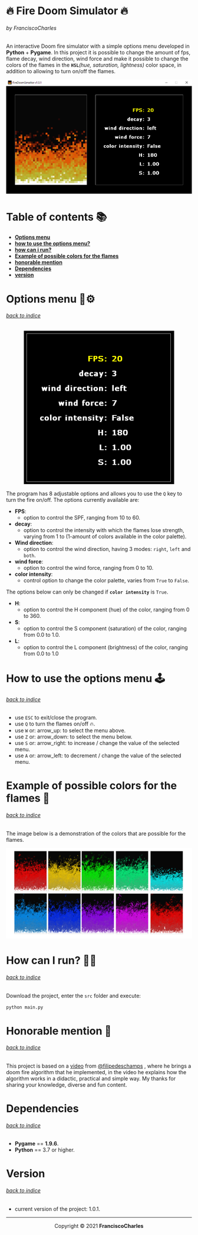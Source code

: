 <p align="center">
  <h1>🔥 Fire Doom Simulator 🔥</h1>
  <h6>by <i>FranciscoCharles</i></h6>
</p>

An interactive Doom fire simulator with a simple options menu developed in **Python** + **Pygame**. In this project it is possible to change the amount of fps, flame decay, wind direction, wind force and make it possible to change the colors of the flames in the **`HSL`**_(hue, saturation, lightness)_ color space, in addition to allowing to turn on/off the flames.

<p align="center">
    <img src="src/images/simulador.png">
</p>

# <a name=index>Table of contents 📚</a>

- [**Options menu**](#menu)
- [**how to use the options menu?**](#using_menu)
- [**how can i run?**](#run)
- [**Example of possible colors for the flames**](#example)
- [**honorable mention**](#honorable_mention)
- [**Dependencies**](#dependencies)
- [**version**](#version)

# **<a name=menu>Options menu 🧰⚙️</a>** <h6>[back to indice](#index)</h6>

<p align="center">
  <img src="src/images/opcoes.png">
</p>

The program has 8 adjustable options and allows you to use the `Q` key to turn the fire on/off. The options currently available are:

- **FPS**:
  + option to control the SPF, ranging from 10 to 60.
- **decay**:
  + option to control the intensity with which the flames lose strength, varying from 1 to (1-amount of colors available in the color palette).
- **Wind direction**:
  + option to control the wind direction, having 3 modes: `right`, `left` and `both`.
- **wind force**:
  + option to control the wind force, ranging from 0 to 10.
- **color intensity**:
  + control option to change the color palette, varies from `True` to `False`.

The options below can only be changed if **`color intensity`** is `True`.

- **H**:
  + option to control the H component (hue) of the color, ranging from 0 to 360.
- **S**:
  + option to control the S component (saturation) of the color, ranging from 0.0 to 1.0.
- **L**:
  + option to control the L component (brightness) of the color, ranging from 0.0 to 1.0

# **<a name=using_menu>How to use the options menu 🕹️</a>**  <h6>[back to indice](#index)</h6>

- use `ESC` to exit/close the program.
- use `Q` to turn the flames on/off 🔥.
- use `W` or: arrow_up: to select the menu above.
- use `Z` or: arrow_down: to select the menu below.
- use `S` or: arrow_right: to increase / change the value of the selected menu.
- use `A` or: arrow_left: to decrement / change the value of the selected menu.

# **<a name=example>Example of possible colors for the flames 🎨</a>** <h6>[back to indice](#index)</h6>

The image below is a demonstration of the colors that are possible for the flames.

<p align="center">
  <img src="src/images/firecolor.png" width="600">
</p>

# **<a name=run>How can I run? 🧠💭</a>** <h6>[back to indice](#index)</h6>

Download the project, enter the `src` folder and execute:
```bash
python main.py
```
# **<a name=honorable_mention>Honorable mention 🥇</a>** <h6>[back to indice](#index)</h6>

This project is based on a <a href="https://youtu.be/fxm8cadCqbs" title="go to the Dechamps video tutorial">video</a> from <a href="https://github.com/filipedeschamps"  title="Dechamps github profile">@filipedeschamps</a> , where he brings a doom fire algorithm that he implemented, in the video he explains how the algorithm works in a didactic, practical and simple way. My thanks for sharing your knowledge, diverse and fun content.

# **<a name=dependencies>Dependencies</a>**  <h6>[back to indice](#index)</h6>
- **Pygame** == **1.9.6**.
- **Python** == 3.7 or higher.

# **<a name=version>Version</a>**  <h6>[back to indice](#index)</h6>
- current version of the project: 1.0.1.
---

<p align="center">
    Copyright © 2021 <b>FranciscoCharles</b>
</p>